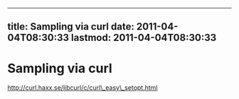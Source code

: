 
---
title: Sampling via curl
date: 2011-04-04T08:30:33
lastmod: 2011-04-04T08:30:33
---
Sampling via curl
=================

http://curl.haxx.se/libcurl/c/curl\_easy\_setopt.html
